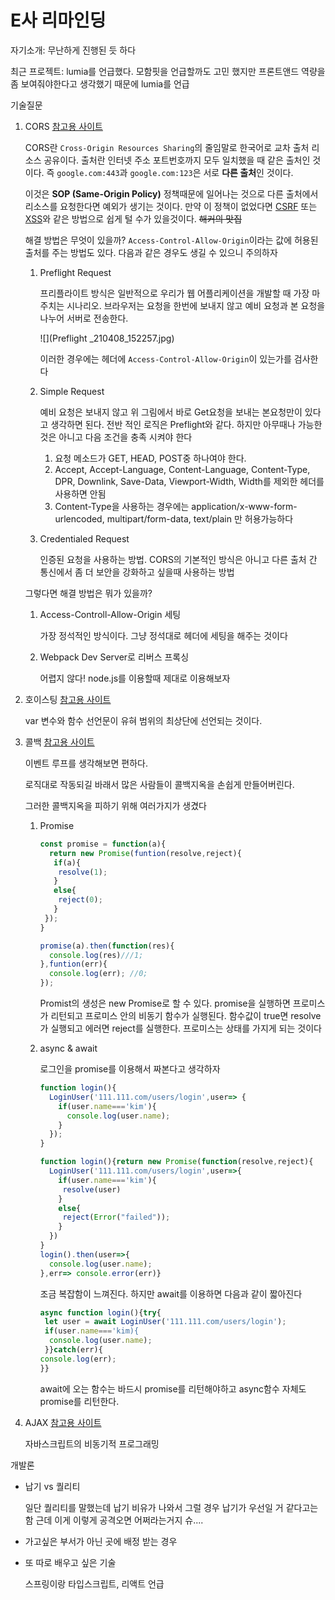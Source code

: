 # E사 리마인딩

자기소개: 무난하게 진행된 듯 하다

최근 프로젝트: lumia를 언급했다. 모함핏을 언급할까도 고민 했지만 프론트앤드 역량을 좀 보여줘야한다고 생각했기 때문에 lumia를 언급

기술질문

1. CORS [참고용 사이트](https://evan-moon.github.io/2020/05/21/about-cors/)

   CORS란 `Cross-Origin Resources Sharing`의 줄임말로 한국어로 교차 출처 리소스 공유이다. 출처란 인터넷 주소 포트번호까지 모두 일치했을 때 같은 출처인 것이다. 즉 `google.com:443`과 `google.com:123`은 서로 **다른 출처**인 것이다.

   이것은 **SOP (Same-Origin Policy)** 정책때문에 일어나는 것으로 다른 출처에서 리소스를 요청한다면 예외가 생기는 것이다. 만약 이 정책이 없었다면 [CSRF](https://ko.wikipedia.org/wiki/%EC%82%AC%EC%9D%B4%ED%8A%B8_%EA%B0%84_%EC%9A%94%EC%B2%AD_%EC%9C%84%EC%A1%B0) 또는 [XSS](https://ko.wikipedia.org/wiki/%EC%82%AC%EC%9D%B4%ED%8A%B8_%EA%B0%84_%EC%8A%A4%ED%81%AC%EB%A6%BD%ED%8C%85)와 같은 방법으로 쉽게 털 수가 있을것이다. ~~해커의 맛집~~ 

   해결 방법은 무엇이 있을까? `Access-Control-Allow-Origin`이라는 값에 허용된 출처를 주는 방법도 있다. 다음과 같은 경우도 생길 수 있으니 주의하자

   1. Preflight Request

      프리플라이트 방식은 일반적으로 우리가 웹 어플리케이션을 개발할 때 가장 마주치는 시나리오. 브라우저는 요청을 한번에 보내지 않고 예비 요청과 본 요청을 나누어 서버로 전송한다.

      ![](Preflight _210408_152257.jpg)

      이러한 경우에는 헤더에 `Access-Control-Allow-Origin`이 있는가를 검사한다

   2. Simple Request

      예비 요청은 보내지 않고 위 그림에서 바로 Get요청을 보내는 본요청만이 있다고 생각하면 된다. 전반 적인 로직은 Preflight와 같다. 하지만 아무때나 가능한 것은 아니고 다음 조건을 충족 시켜야 한다

      1. 요청 메소드가 GET, HEAD, POST중 하나여야 한다.
      2. Accept, Accept-Language, Content-Language, Content-Type, DPR, Downlink, Save-Data, Viewport-Width, Width를 제외한 헤더를 사용하면 안됨
      3. Content-Type을 사용하는 경우에는 application/x-www-form-urlencoded, multipart/form-data, text/plain 만 허용가능하다

   3. Credentialed Request

      인증된 요청을 사용하는 방법. CORS의 기본적인 방식은 아니고 다른 출처 간 통신에서 좀 더 보안을 강화하고 싶을때 사용하는 방법

   그렇다면 해결 방법은 뭐가 있을까?

   1. Access-Controll-Allow-Origin 세팅

      가장 정석적인 방식이다. 그냥 정석대로 헤더에 세팅을 해주는 것이다

   2. Webpack Dev Server로 리버스 프록싱

      어렵지 않다! node.js를 이용할때 제대로 이용해보자

2. 호이스팅 [참고용 사이트](https://gmlwjd9405.github.io/2019/04/22/javascript-hoisting.html)

   var 변수와 함수 선언문이 유혀 범위의 최상단에 선언되는 것이다.

3. 콜백 [참고용 사이트](https://medium.com/@flqjsl/%EC%BD%9C%EB%B0%B1%EC%9D%B4%EB%9E%80-%EB%AC%B4%EC%97%87%EC%9D%B8%EA%B0%80-56c26e1f1bc3)

   이벤트 루프를 생각해보면 편하다.

   로직대로 작동되길 바래서 많은 사람들이 콜백지옥을 손쉽게 만들어버린다.

   그러한 콜백지옥을 피하기 위해 여러가지가 생겼다

   1. Promise

      ```javascript
      const promise = function(a){
        return new Promise(funtion(resolve,reject){
         if(a){
          resolve(1);
         }
         else{
          reject(0);
         }
       });
      }
      
      promise(a).then(function(res){
        console.log(res)///1;
      },funtion(err){
        console.log(err); //0;
      });
      ```

      Promist의 생성은 new Promise로 할 수 있다. promise을 실행하면 프로미스가 리턴되고 프로미스 안의 비동기 함수가 실행된다. 함수값이 true면 resolve가 실행되고 에러면 reject를 실행한다. 프로미스는 상태를 가지게 되는 것이다

   2. async & await

      로그인을 promise를 이용해서 짜본다고 생각하자

      ```javascript
      function login(){
        LoginUser('111.111.com/users/login',user=> {
          if(user.name==='kim'){
            console.log(user.name);
          }
        });
      }
      
      function login(){return new Promise(function(resolve,reject){
        LoginUser('111.111.com/users/login',user=>{
          if(user.name==='kim'){
           resolve(user)
          }
          else{
           reject(Error("failed"));
          }
        })
      }
      login().then(user=>{
        console.log(user.name);
      },err=> console.error(err)}
      ```

      조금 복잡함이 느껴진다. 하지만 await를 이용하면 다음과 같이 짧아진다

      ```javascript
      async function login(){try{
       let user = await LoginUser('111.111.com/users/login');
       if(user.name==='kim){
        console.log(user.name);
       }}catch(err){
      console.log(err);
      }}
      ```

      await에 오는 함수는 바드시 promise를 리턴해야하고 async함수 자체도 promise를 리턴한다.

4. AJAX [참고용 사이트](https://velog.io/@surim014/AJAX%EB%9E%80-%EB%AC%B4%EC%97%87%EC%9D%B8%EA%B0%80)

   자바스크립트의 비동기적 프로그래밍

개발론

- 납기 vs 퀄리티

  일단 퀄리티를 말했는데 납기 비유가 나와서 그럴 경우 납기가 우선일 거 같다고는 함 근데 이게 이렇게 공격오면 어쩌라는거지 슈....

- 가고싶은 부서가 아닌 곳에 배정 받는 경우

- 또 따로 배우고 싶은 기술

  스프링이랑 타입스크립트, 리액트 언급